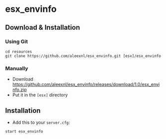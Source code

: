 # esx_envinfo

## Download & Installation

### Using Git

```
cd resources
git clone https://github.com/aleexnl/esx_envinfo.git [esx]/esx_envinfo
```

### Manually

- Download https://github.com/aleexnl/esx_envinfo/releases/download/1.0/esx_envinfo.zip
- Put it in the `[esx]` directory

## Installation

- Add this to your `server.cfg`:

```
start esx_envinfo
```
